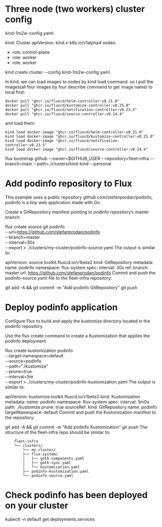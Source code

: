# Three node (two workers) cluster config

kind-1m2w-config.yaml:

kind: Cluster
apiVersion: kind.x-k8s.io/v1alpha4
nodes:
- role: control-plane
- role: worker
- role: worker

kind create cluster --config  kind-1m2w-config.yaml

In kind, we can load images to nodes by kind load command. so I pull the images(all four images by four describe command to get image name) to local first:

```
docker pull "ghcr.io/fluxcd/helm-controller:v0.21.0"
docker pull "ghcr.io/fluxcd/kustomize-controller:v0.25.0"
docker pull "ghcr.io/fluxcd/notification-controller:v0.23.5"
docker pull "ghcr.io/fluxcd/source-controller:v0.24.4"

```
and load them:

```
kind load docker-image "ghcr.io/fluxcd/helm-controller:v0.21.0"
kind load docker-image "ghcr.io/fluxcd/kustomize-controller:v0.25.0"
kind load docker-image "ghcr.io/fluxcd/notification-controller:v0.23.5"
kind load docker-image "ghcr.io/fluxcd/source-controller:v0.24.4"
```

flux bootstrap github --owner=$GITHUB_USER   --repository=fleet-infra   --branch=main --path=./clusters/kind-kind   --personal

# Add podinfo repository to Flux

This example uses a public repository github.com/stefanprodan/podinfo, podinfo is a tiny web application made with Go.

Create a GitRepository manifest pointing to podinfo repository’s master branch:

flux create source git podinfo \
  --url=https://github.com/stefanprodan/podinfo \
  --branch=master \
  --interval=30s \
  --export > ./clusters/my-cluster/podinfo-source.yaml
The output is similar to:

apiVersion: source.toolkit.fluxcd.io/v1beta2
kind: GitRepository
metadata:
  name: podinfo
  namespace: flux-system
spec:
  interval: 30s
  ref:
    branch: master
  url: https://github.com/stefanprodan/podinfo
Commit and push the podinfo-source.yaml file to the fleet-infra repository:

git add -A && git commit -m "Add podinfo GitRepository"
git push

# Deploy podinfo application

Configure Flux to build and apply the kustomize directory located in the podinfo repository.

Use the flux create command to create a Kustomization that applies the podinfo deployment.

flux create kustomization podinfo \
  --target-namespace=default \
  --source=podinfo \
  --path="./kustomize" \
  --prune=true \
  --interval=5m \
  --export > ./clusters/my-cluster/podinfo-kustomization.yaml
The output is similar to:

apiVersion: kustomize.toolkit.fluxcd.io/v1beta2
kind: Kustomization
metadata:
  name: podinfo
  namespace: flux-system
spec:
  interval: 5m0s
  path: ./kustomize
  prune: true
  sourceRef:
    kind: GitRepository
    name: podinfo
  targetNamespace: default
Commit and push the Kustomization manifest to the repository:

git add -A && git commit -m "Add podinfo Kustomization"
git push
The structure of the fleet-infra repo should be similar to:

```
	fleet-infra
	└── clusters/
	    └── my-cluster/
		├── flux-system/                        
		│   ├── gotk-components.yaml
		│   ├── gotk-sync.yaml
		│   └── kustomization.yaml
		├── podinfo-kustomization.yaml
		└── podinfo-source.yaml
```

# Check podinfo has been deployed on your cluster

kubectl -n default get deployments,services
